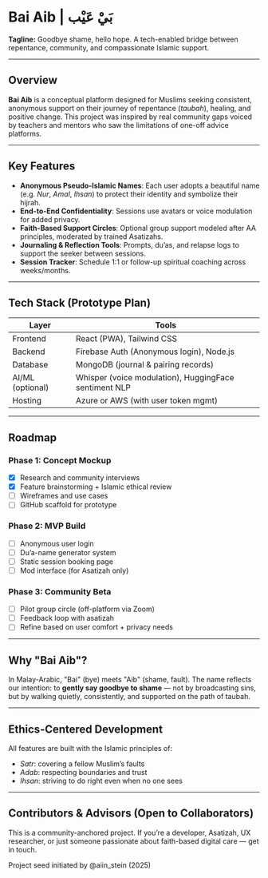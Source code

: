
# Bai Aib | بَيْ عَيْب

**Tagline:** Goodbye shame, hello hope. A tech-enabled bridge between repentance, community, and compassionate Islamic support.

---

## Overview

**Bai Aib** is a conceptual platform designed for Muslims seeking consistent, anonymous support on their journey of repentance (*taubah*), healing, and positive change. This project was inspired by real community gaps voiced by teachers and mentors who saw the limitations of one-off advice platforms.

---

## Key Features

- **Anonymous Pseudo-Islamic Names**: Each user adopts a beautiful name (e.g. *Nur*, *Amal*, *Ihsan*) to protect their identity and symbolize their hijrah.
- **End-to-End Confidentiality**: Sessions use avatars or voice modulation for added privacy.
- **Faith-Based Support Circles**: Optional group support modeled after AA principles, moderated by trained Asatizahs.
- **Journaling & Reflection Tools**: Prompts, du’as, and relapse logs to support the seeker between sessions.
- **Session Tracker**: Schedule 1:1 or follow-up spiritual coaching across weeks/months.

---

## Tech Stack (Prototype Plan)

| Layer        | Tools                                    |
|--------------|------------------------------------------|
| Frontend     | React (PWA), Tailwind CSS                |
| Backend      | Firebase Auth (Anonymous login), Node.js |
| Database     | MongoDB (journal & pairing records)      |
| AI/ML (optional) | Whisper (voice modulation), HuggingFace sentiment NLP |
| Hosting      | Azure or AWS (with user token mgmt)      |

---

## Roadmap

### Phase 1: Concept Mockup
- [x] Research and community interviews
- [x] Feature brainstorming + Islamic ethical review
- [ ] Wireframes and use cases
- [ ] GitHub scaffold for prototype

### Phase 2: MVP Build
- [ ] Anonymous user login
- [ ] Du’a-name generator system
- [ ] Static session booking page
- [ ] Mod interface (for Asatizah only)

### Phase 3: Community Beta
- [ ] Pilot group circle (off-platform via Zoom)
- [ ] Feedback loop with asatizah
- [ ] Refine based on user comfort + privacy needs

---

## Why "Bai Aib"?

In Malay-Arabic, "Bai" (bye) meets "Aib" (shame, fault). The name reflects our intention: to **gently say goodbye to shame** — not by broadcasting sins, but by walking quietly, consistently, and supported on the path of taubah.

---

## Ethics-Centered Development

All features are built with the Islamic principles of:
- *Satr*: covering a fellow Muslim’s faults
- *Adab*: respecting boundaries and trust
- *Ihsan*: striving to do right even when no one sees

---

## Contributors & Advisors (Open to Collaborators)

This is a community-anchored project. If you’re a developer, Asatizah, UX researcher, or just someone passionate about faith-based digital care — get in touch.

Project seed initiated by @aiin_stein (2025)
